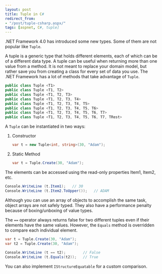 ```yaml
---
layout: post
title: Tuple in C#
redirect_from:
- "/post/tuple-csharp.aspx/"
tags: [aspnet, C#, tuple]
---
```

.NET Framework 4.0 has introduced some new types. Some of them are not popular like `Tuple`. 

A tuple is a generic type that holds different elements, each of which can be of a different data type. A tuple can be useful when returning more than one value from a method. It is not meant to replace your domain model, but rather save you from creating a class for every set of data you use. The .NET Framework has a lot of methods that take advantage of `Tuple`. 

```csharp
public class Tuple <T1>
public class Tuple <T1, T2>
public class Tuple <T1, T2, T3>
public class Tuple <T1, T2, T3, T4>
public class Tuple <T1, T2, T3, T4, T5>
public class Tuple <T1, T2, T3, T4, T5, T6>
public class Tuple <T1, T2, T3, T4, T5, T6, T7>
public class Tuple <T1, T2, T3, T4, T5, T6, T7, TRest>
```

A `Tuple` can be instantiated in two ways:
1.  Constructor 
    ```csharp
    var t = new Tuple<int, string>(30, "Adam");
    ```
2.  Static Method
    ```csharp
    var t = Tuple.Create(30, "Adam");
    ```
The elements can be accessed using the read-only properties Item1, Item2, etc.

```csharp
Console.WriteLine (t.Item1);   // 30
Console.WriteLine (t.Item2.ToUpper());   // ADAM
```

Although you can use an array of objects to accomplish the same task, object arrays are not safely typed. They also have a performance penalty because of boxing/unboxing of value types.

The `==` operator always returns false for two different tuples even if their elements have the same values. However, the `Equals` method is overridden to compare each individual element.

```csharp
var t = Tuple.Create(30, "Adam");
var t2 = Tuple.Create(30, "Adam");
 
Console.WriteLine (t == t2);        // False
Console.WriteLine (t.Equals(t2));   // True
```

You can also implement `IStructureEquatable` for a custom comparison. 